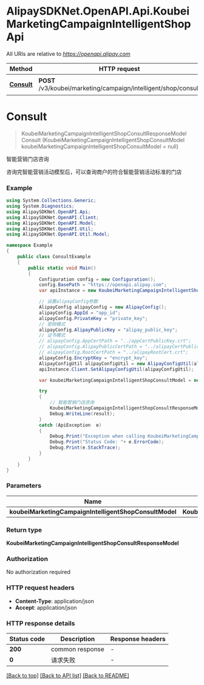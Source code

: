 # AlipaySDKNet.OpenAPI.Api.KoubeiMarketingCampaignIntelligentShopApi

All URIs are relative to *https://openapi.alipay.com*

Method | HTTP request | Description
------------- | ------------- | -------------
[**Consult**](KoubeiMarketingCampaignIntelligentShopApi.md#consult) | **POST** /v3/koubei/marketing/campaign/intelligent/shop/consult | 智能营销门店咨询


<a name="consult"></a>
# **Consult**
> KoubeiMarketingCampaignIntelligentShopConsultResponseModel Consult (KoubeiMarketingCampaignIntelligentShopConsultModel koubeiMarketingCampaignIntelligentShopConsultModel = null)

智能营销门店咨询

咨询完智能营销活动模型后，可以查询商户的符合智能营销活动标准的门店

### Example
```csharp
using System.Collections.Generic;
using System.Diagnostics;
using AlipaySDKNet.OpenAPI.Api;
using AlipaySDKNet.OpenAPI.Client;
using AlipaySDKNet.OpenAPI.Model;
using AlipaySDKNet.OpenAPI.Util;
using AlipaySDKNet.OpenAPI.Util.Model;

namespace Example
{
    public class ConsultExample
    {
        public static void Main()
        {
            Configuration config = new Configuration();
            config.BasePath = "https://openapi.alipay.com";
            var apiInstance = new KoubeiMarketingCampaignIntelligentShopApi(config);

            // 设置alipayConfig参数
            AlipayConfig alipayConfig = new AlipayConfig();
            alipayConfig.AppId = "app_id";
            alipayConfig.PrivateKey = "private_key";
            // 密钥模式
            alipayConfig.AlipayPublicKey = "alipay_public_key";
            // 证书模式
            // alipayConfig.AppCertPath = "../appCertPublicKey.crt";
            // alipayConfig.AlipayPublicCertPath = "../alipayCertPublicKey_RSA2.crt";
            // alipayConfig.RootCertPath = "../alipayRootCert.crt";
            alipayConfig.EncryptKey = "encrypt_key";
            AlipayConfigUtil alipayConfigUtil = new AlipayConfigUtil(alipayConfig);
            apiInstance.Client.SetAlipayConfigUtil(alipayConfigUtil);

            var koubeiMarketingCampaignIntelligentShopConsultModel = new KoubeiMarketingCampaignIntelligentShopConsultModel(); // KoubeiMarketingCampaignIntelligentShopConsultModel |  (optional) 

            try
            {
                // 智能营销门店咨询
                KoubeiMarketingCampaignIntelligentShopConsultResponseModel result = apiInstance.Consult(koubeiMarketingCampaignIntelligentShopConsultModel);
                Debug.WriteLine(result);
            }
            catch (ApiException  e)
            {
                Debug.Print("Exception when calling KoubeiMarketingCampaignIntelligentShopApi.Consult: " + e.Message );
                Debug.Print("Status Code: "+ e.ErrorCode);
                Debug.Print(e.StackTrace);
            }
        }
    }
}
```

### Parameters

Name | Type | Description  | Notes
------------- | ------------- | ------------- | -------------
 **koubeiMarketingCampaignIntelligentShopConsultModel** | **KoubeiMarketingCampaignIntelligentShopConsultModel**|  | [optional] 

### Return type

**KoubeiMarketingCampaignIntelligentShopConsultResponseModel**

### Authorization

No authorization required

### HTTP request headers

 - **Content-Type**: application/json
 - **Accept**: application/json


### HTTP response details
| Status code | Description | Response headers |
|-------------|-------------|------------------|
| **200** | common response |  -  |
| **0** | 请求失败 |  -  |

[[Back to top]](#) [[Back to API list]](../README.md#documentation-for-api-endpoints) [[Back to README]](../README.md)

